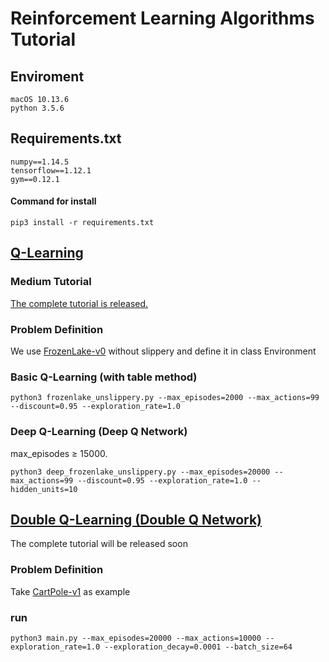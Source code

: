 
# Reinforcement Learning Algorithms Tutorial

## Enviroment
```
macOS 10.13.6
python 3.5.6
```

## Requirements.txt
```
numpy==1.14.5
tensorflow==1.12.1
gym==0.12.1
```
#### Command for install
```
pip3 install -r requirements.txt
```

## [Q-Learning](https://github.com/Amber0914/Reinforcement_Learning_Algorithms/tree/master/Q-Learning)
### Medium Tutorial
[The complete tutorial is released.](https://medium.com/@qempsil0914/zero-to-one-deep-q-learning-part1-basic-introduction-and-implementation-bb7602b55a2c)

### Problem Definition
We use [FrozenLake-v0](https://gym.openai.com/envs/FrozenLake-v0/) without slippery and define it in class Environment

### Basic Q-Learning (with table method)
```
python3 frozenlake_unslippery.py --max_episodes=2000 --max_actions=99 --discount=0.95 --exploration_rate=1.0
```

### Deep Q-Learning (Deep Q Network) 
max_episodes ≥ 15000.
```
python3 deep_frozenlake_unslippery.py --max_episodes=20000 --max_actions=99 --discount=0.95 --exploration_rate=1.0 --hidden_units=10
```

## [Double Q-Learning (Double Q Network)](https://github.com/Amber0914/Reinforcement_Learning_Algorithms/tree/master/Double-Q-Learning)
The complete tutorial will be released soon

### Problem Definition
Take [CartPole-v1](https://gym.openai.com/envs/CartPole-v1/) as example

### run 
```
python3 main.py --max_episodes=20000 --max_actions=10000 --exploration_rate=1.0 --exploration_decay=0.0001 --batch_size=64
```
